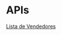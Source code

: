 # APIs

[Lista de Vendedores](APIs%20059691d154ad421abbf7f195cee48c5c/Lista%20de%20Vendedores%2015d7da8750e34464b35f6cca2c5b20f9.md)